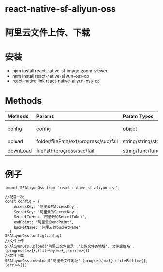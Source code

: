# react-native-sf-aliyun-oss


# 阿里云文件上传、下载


# 安装
* npm install react-native-sf-image-zoom-viewer
* npm install react-native-aliyun-oss-cp
* react-native link react-native-aliyun-oss-cp


# Methods
|  Methods  |  Params  |  Param Types  |   description  |  Example  |
|:-----|:-----|:-----|:-----|:-----|
|config|config|object|阿里云配置参数|参考例子|
|upload|folder/filePath/ext/progress/suc/fail|string/string/string/func/func/func|上传文件|参考例子|
|downLoad|filePath/progress/suc/fail|string/func/func/func|下载文件|参考例子|


# 例子
```
import SFAliyunOss from 'react-native-sf-aliyun-oss';

//配置一次
const config = {
    AccessKey: '阿里云的AccessKey',
    SecretKey: '阿里云的SecretKey',
    SecretToken: '阿里云的SecretToken',
    endPoint: '阿里云的endPoint',
    bucketName: '阿里云的bucketName'
  }
SFAliyunOss.config(config)
//文件上传
SFAliyunOss.upload('阿里云文件目录','上传文件的地址','文件后缀名',(progress)=>{},(fileKey)=>{},(err)=>{})
//文件下载
SFAliyunOss.downLoad('阿里云文件地址',(progress)=>{},(filePath)=>{},(err)=>{})

```


